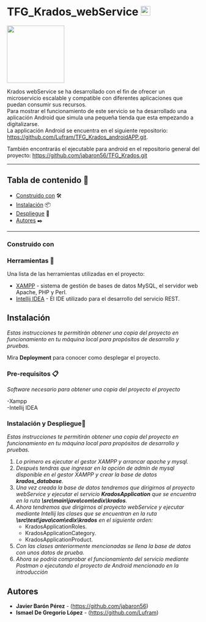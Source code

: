 # TFG_Krados_webService <img src="https://media.giphy.com/media/hvRJCLFzcasrR4ia7z/giphy.gif" width="25px">

<img src="https://res.cloudinary.com/dpdob4mxw/image/upload/v1653066493/krados/krados_icon_sq_yukpin.svg" width="150px">

Krados webService se ha desarrollado con el fin de ofrecer un microservicio escalable y compatible con diferentes aplicaciones que puedan consumir sus recursos.  
Para mostrar el funcionamiento de este servicio se ha desarrollado una aplicación Android que simula una pequeña tienda que esta empezando a digitalizarse.   
La applicación Android se encuentra en el siguiente repositorio: https://github.com/Lufram/TFG_Krados_androidAPP.git.

También encontrarás el ejecutable para android en el repositorio
general del proyecto: https://github.com/jabaron56/TFG_Krados.git

***

## Tabla de contenido 🔖

- [Construido con](#construido-con) 🛠️
- [Instalación](#instalación) 📦
- [Despliegue](#despliegue) 🚀
- [Autores](#autores) ✒️

***

### Construido con


### Herramientas 🔧

Una lista de las herramientas utilizadas en el proyecto:
* [XAMPP](https://www.apachefriends.org/es/index.html) - sistema de gestión de bases de datos MySQL, el servidor web Apache, PHP y Perl.
* [Intellij IDEA](https://www.jetbrains.com/es-es/idea/) - El IDE utilizado para el desarrollo del servicio REST.

## Instalación
_Estas instrucciones te permitirán obtener una copia del proyecto en funcionamiento en tu máquina local para propósitos de desarrollo y pruebas._

Mira **Deployment** para conocer como desplegar el proyecto.


### Pre-requisitos 📋

_Software necesario para obtener una copia del proyecto el proyecto_

-Xampp  
-Intellij IDEA  

### Instalación y Despliegue🔧

_Estas instrucciones te permitirán obtener una copia del proyecto en funcionamiento en tu máquina local para propósitos de desarrollo y pruebas._

1. _Lo primero es ejecutar el gestor XAMPP y arrancar apache y mysql._
2. _Después tendras que ingresar en la opción de admin de mysql disponible en el gestor XAMPP y crear la base de datos **krados_database**._
3. _Una vez creada la base de datos tendremos que dirigirnos al proyecto webService y ejecutar el servicio **KradosApplication** que se encuentra en la ruta **\src\main\java\com\edix\krados**._
4. _Ahora tendremos que dirigirnos al proyecto webService y ejecutar mediante Intellij las clases que se encuentran en la ruta **\src\test\java\com\edix\krados** en el siguiente orden:_
   - KradosApplicationRoles.
   - KradosApplicationCategory.
   - KradosApplicationProduct.
5. _Con las clases anteriormente mencionadas se llena la base de datos con unos datos de prueba._
6. _Ahora se podría comprobar el funcionamiento del servicio mediante Postman o ejecutando el proyecto de Android mencionado en la introducción_

## Autores

* **Javier Barón Pérez** - (https://github.com/jabaron56)
* **Ismael De Gregorio López** - (https://github.com/Lufram)
